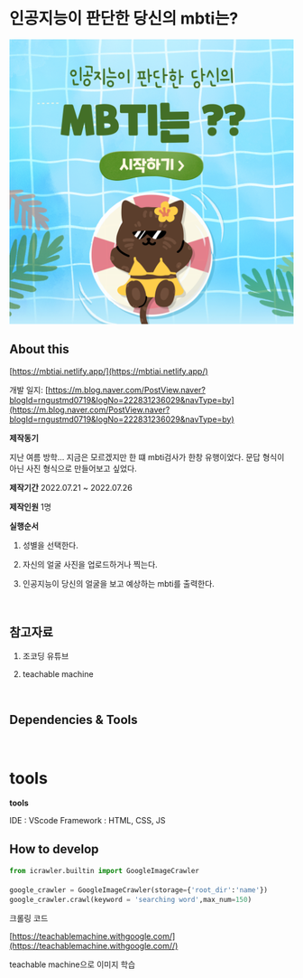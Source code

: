 # 인공지능이 판단한 당신의 mbti는?

<img src="./cover.png">


## About this

[https://mbtiai.netlify.app/](https://mbtiai.netlify.app/) 

개발 일지: [https://m.blog.naver.com/PostView.naver?blogId=rngustmd0719&logNo=222831236029&navType=by](https://m.blog.naver.com/PostView.naver?blogId=rngustmd0719&logNo=222831236029&navType=by) 

**제작동기**

지난 여름 방학... 지금은 모르겠지만 한 떄 mbti검사가 한창 유행이었다. 문답 형식이 아닌 사진 형식으로 만들어보고 싶었다.

**제작기간**
2022.07.21 ~ 2022.07.26

**제작인원**
1명

**실행순서**
1. 성별을 선택한다.

2. 자신의 얼굴 사진을 업로드하거나 찍는다.

3. 인공지능이 당신의 얼굴을 보고 예상하는 mbti를 출력한다.




	



<br />

## 참고자료

1. 조코딩 유튜브

2. teachable machine
<br>

## Dependencies & Tools 
<br>

# **tools**

**tools**

IDE : VScode
Framework : HTML, CSS, JS



## How to develop

```python
from icrawler.builtin import GoogleImageCrawler

google_crawler = GoogleImageCrawler(storage={'root_dir':'name'})
google_crawler.crawl(keyword = 'searching word',max_num=150)
```
크롤링 코드

[https://teachablemachine.withgoogle.com/](https://teachablemachine.withgoogle.com//) 

teachable machine으로 이미지 학습










